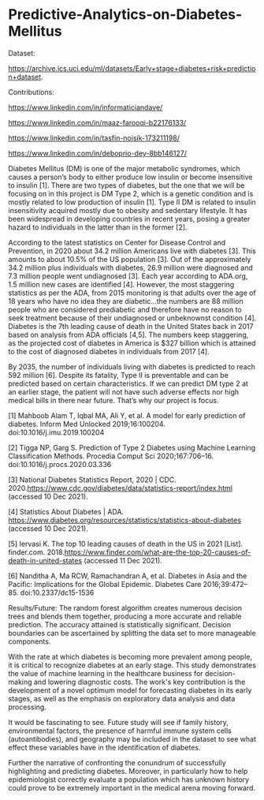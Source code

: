 # Predictive-Analytics-on-Diabetes-Mellitus

Dataset:

https://archive.ics.uci.edu/ml/datasets/Early+stage+diabetes+risk+prediction+dataset.

Contributions:

https://www.linkedin.com/in/informaticiandave/

https://www.linkedin.com/in/maaz-farooqi-b22176133/

https://www.linkedin.com/in/tasfin-noisik-173211198/

https://www.linkedin.com/in/deboprio-dey-8bb146127/

Diabetes Mellitus (DM) is one of the major metabolic syndromes, which causes a person’s body to either 
produce low insulin or become insensitive to insulin [1]. There are two types of diabetes, but the one that 
we will be focusing on in this project is DM Type 2, which is a genetic condition and is mostly related to 
low production of insulin [1]. Type II DM is related to insulin insensitivity acquired mostly due to obesity 
and sedentary lifestyle. It has been widespread in developing countries in recent years, posing a greater 
hazard to individuals in the latter than in the former [2].

According to the latest statistics on Center for Disease Control and Prevention, in 2020 about 34.2 million 
Americans live with diabetes [3]. This amounts to about 10.5% of the US population [3]. Out of the 
approximately 34.2 million plus individuals with diabetes, 26.9 million were diagnosed and 7.3 million 
people went undiagnosed [3]. Each year according to ADA.org, 1.5 million new cases are identified [4]. 
However, the most staggering statistics as per the ADA, from 2015 monitoring is that adults over the age 
of 18 years who have no idea they are diabetic...the numbers are 88 million people who are considered 
prediabetic and therefore have no reason to seek treatment because of their undiagnosed or 
unbeknownst condition [4]. Diabetes is the 7th leading cause of death in the United States back in 2017 
based on analysis from ADA officials [4,5]. The numbers keep staggering, as the projected cost of 
diabetes in America is $327 billion which is attained to the cost of diagnosed diabetes in individuals from 
2017 [4].

By 2035, the number of individuals living with diabetes is predicted to reach 592 million [6]. Despite its 
fatality, Type II is preventable and can be predicted based on certain characteristics. If we can predict DM 
type 2 at an earlier stage, the patient will not have such adverse effects nor high medical bills in there 
near future. That’s why our project is focus.

[1] Mahboob Alam T, Iqbal MA, Ali Y, et al. A model for early prediction of diabetes. Inform Med Unlocked 2019;16:100204. doi:10.1016/j.imu.2019.100204

[2] Tigga NP, Garg S. Prediction of Type 2 Diabetes using Machine Learning Classification Methods. Procedia Comput Sci 2020;167:706–16. doi:10.1016/j.procs.2020.03.336

[3] National Diabetes Statistics Report, 2020 | CDC. 2020.https://www.cdc.gov/diabetes/data/statistics-report/index.html (accessed 10 Dec 2021).

[4] Statistics About Diabetes | ADA. https://www.diabetes.org/resources/statistics/statistics-about-diabetes (accessed 10 Dec 2021).

[5] Iervasi K. The top 10 leading causes of death in the US in 2021 [List]. finder.com. 2018.https://www.finder.com/what-are-the-top-20-causes-of-death-in-united-states (accessed 11 Dec 
2021).

[6] Nanditha A, Ma RCW, Ramachandran A, et al. Diabetes in Asia and the Pacific: Implications for the Global Epidemic. Diabetes Care 2016;39:472–85. doi:10.2337/dc15-1536

Results/Future:
The random forest algorithm creates numerous decision trees and blends them together, producing a more 
accurate and reliable prediction. The accuracy attained is statistically significant. Decision boundaries can be 
ascertained by splitting the data set to more manageable components.

With the rate at which diabetes is becoming more prevalent among people, it is critical to recognize diabetes at 
an early stage. This study demonstrates the value of machine learning in the healthcare business for 
decision-making and lowering diagnostic costs. The work's key contribution is the development of a novel 
optimum model for forecasting diabetes in its early stages, as well as the emphasis on exploratory data analysis 
and data processing. 

It would be fascinating to see. Future study will see if family history, environmental factors, the presence of 
harmful immune system cells (autoantibodies), and geography may be included in the dataset to see what effect 
these variables have in the identification of diabetes.

Further the narrative of confronting the conundrum of successfully highlighting and predicting diabetes. 
Moreover, in particularly how to help epidemiologist correctly evaluate a population which has unknown history 
could prove to be extremely important in the medical arena moving forward.
